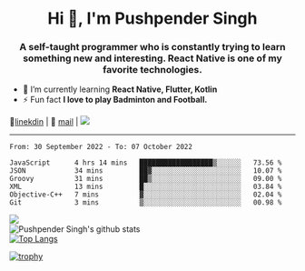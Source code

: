 <h1 align="center">Hi 👋, I'm Pushpender Singh</h1>
<h3 align="center">A self-taught programmer who is constantly trying to learn something new and interesting. React Native is one of my favorite technologies.</h3>

- 🌱 I’m currently learning **React Native, Flutter, Kotlin**
- ⚡ Fun fact **I love to play Badminton and Football.**

👔[linekdin](https://www.linkedin.com/in/pushpender-singh-240061202/) | 📧 [mail](mailto:pushpendersingh@p2devs.com) | ![](https://komarev.com/ghpvc/?username=pushpender-singh-ap&color=blue)


---

<!--START_SECTION:waka-->

```text
From: 30 September 2022 - To: 07 October 2022

JavaScript      4 hrs 14 mins   ██████████████████▒░░░░░░   73.56 %
JSON            34 mins         ██▓░░░░░░░░░░░░░░░░░░░░░░   10.07 %
Groovy          31 mins         ██▒░░░░░░░░░░░░░░░░░░░░░░   09.00 %
XML             13 mins         █░░░░░░░░░░░░░░░░░░░░░░░░   03.84 %
Objective-C++   7 mins          ▓░░░░░░░░░░░░░░░░░░░░░░░░   02.04 %
Git             3 mins          ▒░░░░░░░░░░░░░░░░░░░░░░░░   00.98 %
```

<!--END_SECTION:waka-->

<img align="left" src="https://github-readme-streak-stats.herokuapp.com/?user=pushpender-singh-ap&theme=dark" /></br>
![Pushpender Singh's github stats](https://github-readme-stats.vercel.app/api?username=pushpender-singh-ap&show_icons=true&theme=radical&count_private=true)</br>
[![Top Langs](https://github-readme-stats.vercel.app/api/top-langs/?username=pushpender-singh-ap&theme=radical)](https://github.com/pushpender-singh-ap/github-readme-stats)

[![trophy](https://github-profile-trophy.vercel.app/?username=pushpender-singh-ap&theme=radical)](https://github.com/pushpender-singh-ap/pushpender-singh-ap)
